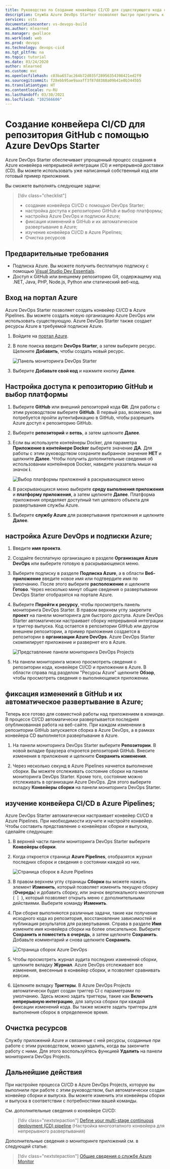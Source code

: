 ```yaml
---
title: Руководство по Создание конвейера CI/CD для существующего кода с помощью Azure DevOps Starter
description: Служба Azure DevOps Starter позволяет быстро приступить к работе с Azure. С помощью DevOps Projects вы можете с помощью нескольких простых действий запустить приложение в службе Azure, используя собственный код и репозиторий GitHub.
services: vsts
documentationcenter: vs-devops-build
ms.author: mlearned
ms.manager: gwallace
ms.workload: web
ms.prod: devops
ms.technology: devops-cicd
ms.tgt_pltfrm: na
ms.topic: tutorial
ms.date: 03/24/2020
author: mlearned
ms.custom: mvc
ms.openlocfilehash: c03ba657ac264b72d035f28956354398421ed2f9
ms.sourcegitcommit: f28ebb95ae9aaaff3f87d8388a09b41e0b3445b5
ms.translationtype: HT
ms.contentlocale: ru-RU
ms.lasthandoff: 03/30/2021
ms.locfileid: "102566606"
---
```

# <a name="create-a-cicd-pipeline-for-github-repo-using-azure-devops-starter"></a>Создание конвейера CI/CD для репозитория GitHub с помощью Azure DevOps Starter

Azure DevOps Starter обеспечивает упрощенный процесс создания в Azure конвейера непрерывной интеграции (CI) и непрерывной доставки (CD). Вы можете использовать уже написанный собственный код или готовый пример приложения.

Вы сможете выполнять следующие задачи:

> [!div class="checklist"]
> * создание конвейера CI/CD с помощью DevOps Starter;
> * настройка доступа к репозиторию GitHub и выбор платформы;
> * настройка Azure DevOps и подписки Azure; 
> * фиксация изменений в GitHub и их автоматическое развертывание в Azure;
> * изучение конвейера CI/CD в Azure Pipelines;
> * Очистка ресурсов

## <a name="prerequisites"></a>Предварительные требования

* Подписка Azure. Вы можете получить бесплатную подписку с помощью [Visual Studio Dev Essentials](https://visualstudio.microsoft.com/dev-essentials/).
* Доступ к GitHub или внешнему репозиторию Git, содержащему код .NET, Java, PHP, Node.js, Python или статический веб-код.

## <a name="sign-in-to-the-azure-portal"></a>Вход на портал Azure

Azure DevOps Starter позволяет создать конвейер CI/CD в Azure Pipelines. Вы можете создать новую организацию Azure DevOps или использовать существующую. Azure DevOps Starter также создает ресурсы Azure в требуемой подписке Azure.

1. Войдите на [портал Azure](https://portal.azure.com).

1. В поле поиска введите **DevOps Starter**, а затем выберите ресурс. Щелкните **Добавить**, чтобы создать новый ресурс.

    ![Панель мониторинга DevOps Starter](_img/azure-devops-starter-aks/search-devops-starter.png)
    
1. Выберите **Добавьте свой код** и нажмите кнопку **Далее**.

## <a name="configure-access-to-your-github-repo-and-select-a-framework"></a>Настройка доступа к репозиторию GitHub и выбор платформы

1. Выберите **GitHub** или внешний репозиторий кода **Git**. Для работы с этим руководством выберите **GitHub**. В первый раз, возможно, вам потребуется пройти аутентификацию в GitHub, чтобы разрешить Azure доступ к репозиторию GitHub.

1. Выберите **репозиторий** и **ветвь**, а затем щелкните **Далее**.

1. Если вы используете контейнеры Docker, для параметра **Приложение в контейнере Docker** выберите значение **ДА**. Для работы с этим руководством сохраните выбранное значение **НЕТ** и щелкните **Далее**. Чтобы получить дополнительные сведения об использовании контейнеров Docker, наведите указатель мыши на значок **i**.

   ![Выбор платформы приложений в раскрывающемся меню](_img/azure-devops-project-github/appframework.png)

1. В раскрывающихся меню выберите **среду выполнения приложения** и **платформу приложения**, а затем щелкните **Далее**. Платформа приложения определяет доступный тип целевого объекта для развертывания службы Azure.

1. Выберите **службу Azure** для развертывания приложения и щелкните **Далее**.

## <a name="configure-azure-devops-and-an-azure-subscription"></a>настройка Azure DevOps и подписки Azure;

1. Введите **имя проекта**.

1. Создайте бесплатную организацию в разделе **Организация Azure DevOps** или выберите готовую в раскрывающемся меню.

1. Выберите подписку в разделе **Подписка Azure**, а в области **Веб-приложение** введите новое имя или подтвердите имя по умолчанию. После этого выберите **расположение** и щелкните **Готово**. Через несколько минут общие сведения о развертывании DevOps Starter отобразятся на портале Azure.

1. Выберите **Перейти к ресурсу**, чтобы просмотреть панель мониторинга DevOps Starter. В правом верхнем углу закрепите **проект** на панели мониторинга для быстрого доступа. Azure DevOps Starter автоматически настраивает сборку непрерывной интеграции и триггер выпуска. Код остается в репозитории GitHub или другом внешнем репозитории, а пример приложения создается в репозитории в **организации Azure DevOps**. Azure DevOps Starter скомпилирует приложение и развернет его в Azure.

   ![Представление панели мониторинга DevOps Projects](_img/azure-devops-project-github/projectsdashboard.png)

1. На панели мониторинга можно просмотреть сведения о репозитории кода, конвейере CI/CD и приложении в Azure. В области справа под разделом "Ресурсы Azure" щелкните **Обзор**, чтобы просмотреть сведения о выполняющемся приложении.

## <a name="commit-changes-to-github-and-automatically-deploy-them-to-azure"></a>фиксация изменений в GitHub и их автоматическое развертывание в Azure;

Теперь все готово для совместной работы над приложением в команде. В процессе CI/CD автоматически развертывается последняя опубликованная работа на веб-сайте. При каждом изменении в репозитории GitHub запускается сборка в Azure DevOps, а в рамках конвейера CD выполняется развертывание в Azure.

1. На панели мониторинга DevOps Starter выберите **Репозитории**. В новой вкладке браузера откроется репозиторий GitHub. Внесите изменения в приложение и щелкните **Сохранить изменения**.

1. Через несколько секунд в Azure Pipelines начнется выполнение сборки. Вы можете отслеживать состояние сборки на панели мониторинга DevOps Starter. Кроме того, состояние можно отслеживать в организации Azure DevOps. Для этого выберите вкладку **Конвейеры сборки** на панели мониторинга DevOps Starter.

## <a name="examine-the-azure-pipelines-cicd-pipeline"></a>изучение конвейера CI/CD в Azure Pipelines;

Azure DevOps Starter автоматически настраивает конвейер CI/CD в Azure Pipelines. При необходимости изучите и настройте конвейер. Чтобы составить представление о конвейерах сборки и выпуска, сделайте следующее:

1. В верхней части панели мониторинга DevOps Starter выберите **Конвейеры сборки**.

1. Когда откроется страница **Azure Pipelines**, отобразятся журнал последних сборок и сведения о состоянии каждой из них.

   ![Страница сборок в Azure Pipelines](_img/azure-devops-project-github/pipelinesbuildpage.png)

1. В правом верхнем углу страницы **Сборки** вы можете нажать элемент **Изменить**, который позволяет изменить текущую сборку (**Очередь**) и добавить сборку, или значок вертикального многоточия ( **&#8942;** ), который позволяет открыть меню с дополнительными действиями. Выберите команду **Изменить**.

1. При сборке выполняются различные задачи, такие как получение исходного кода из репозитория, восстановление зависимостей и публикация результатов для развертывания. Справа в разделе **Имя** измените имя конвейера сборки на более описательное. Выберите **Сохранить и поместить в очередь**, а затем щелкните **Сохранить**. Добавьте комментарий и снова щелкните **Сохранить**.

   ![Страница сборок Azure DevOps](_img/azure-devops-project-github/buildpage.png)

1. Чтобы просмотреть журнал аудита последних изменений сборки, щелкните вкладку **Журнал**.  Azure DevOps отслеживает все изменения, внесенные в конвейер сборки, и позволяет сравнивать версии.

1. Щелкните вкладку **Триггеры**. В Azure DevOps Projects автоматически будет создан триггер CI с параметрами по умолчанию. Здесь можно задать триггеры, такие как **Включить непрерывную интеграцию**, для запуска сборки при каждой фиксации изменений кода. Вы также можете задать триггеры для выполнения сборок в определенное время.

## <a name="clean-up-resources"></a>Очистка ресурсов

Службу приложений Azure и связанные с ней ресурсы, созданные при работе с этим руководством, можно удалить, когда вы закончите работу с ними. Для этого воспользуйтесь функцией **Удалить** на панели мониторинга DevOps Projects.

## <a name="next-steps"></a>Дальнейшие действия

При настройке процесса CI/CD в Azure DevOps Projects, которую вы выполнили при работе с этим руководством, был автоматически создан конвейер сборки и выпуска. Вы можете изменить эти конвейеры сборки и выпуска в соответствии с потребностями вашей команды.

См. дополнительные сведения о конвейере CI/CD:

> [!div class="nextstepaction"]
> [Define your multi-stage continuous deployment (CD) pipeline](/azure/devops/pipelines/release/define-multistage-release-process) (Настройка многоэтапного конвейера для непрерывного развертывания)

Дополнительные сведения о мониторинге приложений см. в следующей статье:
  
 > [!div class="nextstepaction"]
 > [Общие сведения о службе Azure Monitor](../azure-monitor/overview.md)